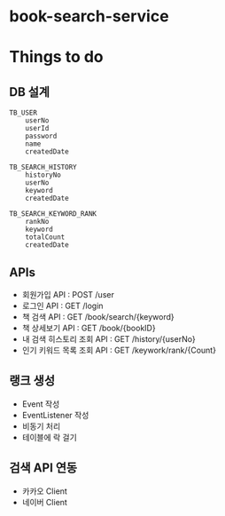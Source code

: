 # book-search-service

# Things to do
## DB 설계

	TB_USER
		userNo
		userId
		password
		name
		createdDate

	TB_SEARCH_HISTORY
		historyNo
		userNo
		keyword
		createdDate

	TB_SEARCH_KEYWORD_RANK
		rankNo
		keyword
		totalCount
		createdDate

## APIs
- 회원가입 API : POST /user
- 로그인 API : GET /login
- 책 검색 API : GET /book/search/{keyword}
- 책 상세보기 API : GET /book/{bookID}
- 내 검색 히스토리 조회 API : GET /history/{userNo}
- 인기 키워드 목록 조회 API : GET /keywork/rank/{Count}

## 랭크 생성
- Event 작성
- EventListener 작성
- 비동기 처리
- 테이블에 락 걸기

## 검색 API 연동 
- 카카오 Client
- 네이버 Client

